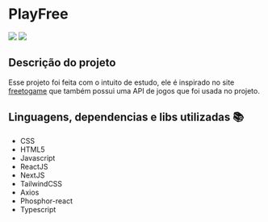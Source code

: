 <h1>PlayFree</h1> 

<p text-align="center">
  <img src="http://img.shields.io/static/v1?label=License&message=MIT&color=blueviolet&style=for-the-badge"/>
  <img src="http://img.shields.io/static/v1?label=STATUS&message=EM%20PROGRESSO&color=yellow&style=for-the-badge"/>
</p>

## Descrição do projeto 

<p id="descrição-do-projeto" text-align="justify">
  Esse projeto foi feita com o intuito de estudo, ele é inspirado no site <a href="https://www.freetogame.com/">freetogame</a> que também possui uma API de jogos que foi usada no projeto.
</p>

## Linguagens, dependencias e libs utilizadas :books:

- CSS
- HTML5
- Javascript
- ReactJS
- NextJS
- TailwindCSS
- Axios
- Phosphor-react
- Typescript
